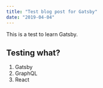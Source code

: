 ```yaml
---
title: "Test blog post for Gatsby"
date: "2019-04-04"
---
```


This is a test to learn Gatsby.


## Testing what?

1. Gatsby
2. GraphQL
3. React